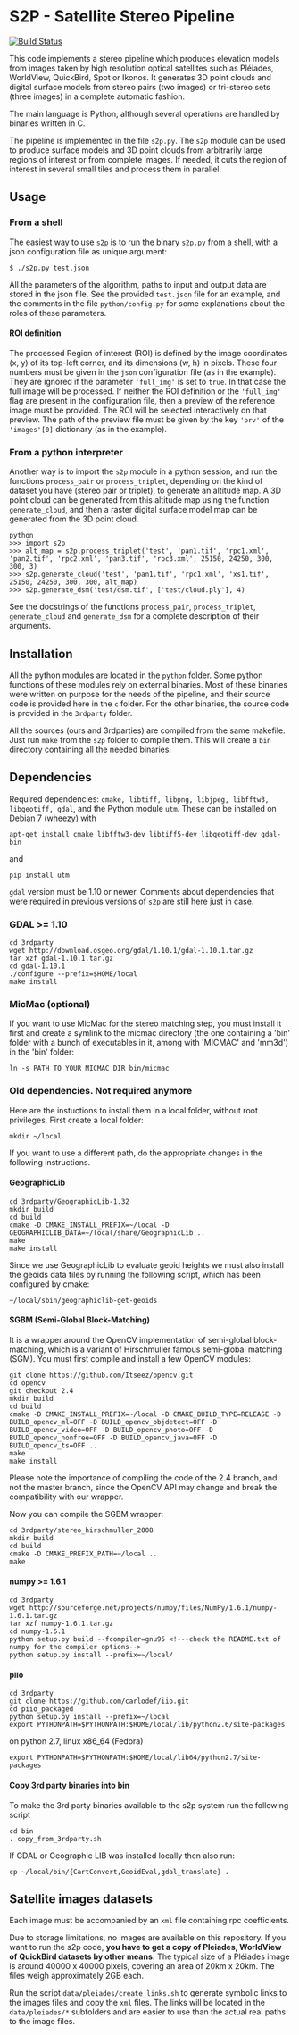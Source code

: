 # S2P - Satellite Stereo Pipeline

[![Build Status](https://travis-ci.org/carlodef/s2p.svg?branch=master)](https://travis-ci.org/carlodef/s2p)

This code implements a stereo pipeline which produces elevation models from
images taken by high resolution optical satellites such as Pléiades, WorldView,
QuickBird, Spot or Ikonos. It generates 3D point clouds and digital surface
models from stereo pairs (two images) or tri-stereo sets (three images) in a
complete automatic fashion.

The main language is Python, although several operations are handled by
binaries written in C.

The pipeline is implemented in the file `s2p.py`. The `s2p` module can be used
to produce surface models and 3D point clouds from arbitrarily large regions
of interest or from complete images. If needed, it cuts the region of interest
in several small tiles and process them in parallel.

## Usage

### From a shell
The easiest way to use `s2p` is to run the binary `s2p.py` from a shell, with a
json configuration file as unique argument:

    $ ./s2p.py test.json

All the parameters of the algorithm, paths to input and output data are stored
in the json file. See the provided `test.json` file for an example, and the
comments in the file `python/config.py` for some explanations about the roles
of these parameters.

#### ROI definition

The processed Region of interest (ROI) is defined by the image coordinates (x,
y) of its top-left corner, and its dimensions (w, h) in pixels. These four
numbers must be given in the `json` configuration file (as in the example).
They are ignored if the parameter `'full_img'` is set to `true`. In that case
the full image will be processed. If neither the ROI definition or the
`'full_img'` flag are present in the configuration file, then a preview of the
reference image must be provided. The ROI will be selected interactively on
that preview. The path of the preview file must be given by the key `'prv'` of
the `'images'[0]` dictionary (as in the example).

### From a python interpreter
Another way is to import the `s2p` module in a python session, and run the
functions `process_pair` or `process_triplet`, depending on the kind of dataset
you have (stereo pair or triplet), to generate an altitude map.  A 3D point
cloud can be generated from this altitude map using the function
`generate_cloud`, and then a raster digital surface model map can be generated
from the 3D point cloud.

    python
    >>> import s2p
    >>> alt_map = s2p.process_triplet('test', 'pan1.tif', 'rpc1.xml', 'pan2.tif', 'rpc2.xml', 'pan3.tif', 'rpc3.xml', 25150, 24250, 300, 300, 3)
    >>> s2p.generate_cloud('test', 'pan1.tif', 'rpc1.xml', 'xs1.tif', 25150, 24250, 300, 300, alt_map)
    >>> s2p.generate_dsm('test/dsm.tif', ['test/cloud.ply'], 4)

See the docstrings of the functions `process_pair`, `process_triplet`,
`generate_cloud` and `generate_dsm` for a complete description of their
arguments.

## Installation

All the python modules are located in the `python` folder. Some python
functions of these modules rely on external binaries. Most of these binaries
were written on purpose for the needs of the pipeline, and their source code is
provided here in the `c` folder. For the other binaries, the source code is
provided in the `3rdparty` folder.

All the sources (ours and 3rdparties) are compiled from the same makefile. Just
run `make` from the `s2p` folder to compile them.  This will create a `bin`
directory containing all the needed binaries.

## Dependencies

Required dependencies: `cmake, libtiff, libpng, libjpeg, libfftw3, libgeotiff,
gdal`, and the Python module `utm`. These can be installed on Debian 7 (wheezy) with

    apt-get install cmake libfftw3-dev libtiff5-dev libgeotiff-dev gdal-bin

and

    pip install utm

`gdal` version must be 1.10 or newer. Comments about dependencies that were
required in previous versions of `s2p` are still here just in case.

### GDAL >= 1.10

    cd 3rdparty
    wget http://download.osgeo.org/gdal/1.10.1/gdal-1.10.1.tar.gz
    tar xzf gdal-1.10.1.tar.gz
    cd gdal-1.10.1
    ./configure --prefix=$HOME/local
    make install

### MicMac (optional)

If you want to use MicMac for the stereo matching step, you must install it
first and create a symlink to the micmac directory (the one containing a 'bin'
folder with a bunch of executables in it, among with 'MICMAC' and 'mm3d') in
the 'bin' folder:

    ln -s PATH_TO_YOUR_MICMAC_DIR bin/micmac

### Old dependencies. Not required anymore

Here are the instuctions to install them in a local folder, without root
privileges. First create a local folder:

    mkdir ~/local

If you want to use a different path, do the appropriate changes in the
following instructions.

#### GeographicLib

    cd 3rdparty/GeographicLib-1.32
    mkdir build
    cd build
    cmake -D CMAKE_INSTALL_PREFIX=~/local -D GEOGRAPHICLIB_DATA=~/local/share/GeographicLib ..
    make
    make install

Since we use GeographicLib to evaluate geoid heights we must also install the
geoids data files by running the following script, which has been configured by
cmake:

    ~/local/sbin/geographiclib-get-geoids


#### SGBM (Semi-Global Block-Matching)

It is a wrapper around the OpenCV implementation of semi-global block-matching,
which is a variant of Hirschmuller famous semi-global matching (SGM). You must
first compile and install a few OpenCV modules:

    git clone https://github.com/Itseez/opencv.git
    cd opencv
    git checkout 2.4
    mkdir build
    cd build
    cmake -D CMAKE_INSTALL_PREFIX=~/local -D CMAKE_BUILD_TYPE=RELEASE -D BUILD_opencv_ml=OFF -D BUILD_opencv_objdetect=OFF -D BUILD_opencv_video=OFF -D BUILD_opencv_photo=OFF -D BUILD_opencv_nonfree=OFF -D BUILD_opencv_java=OFF -D BUILD_opencv_ts=OFF ..
    make
    make install

Please note the importance of compiling the code of the 2.4 branch, and not the
master branch, since the OpenCV API may change and break the compatibility with
our wrapper.

Now you can compile the SGBM wrapper:

    cd 3rdparty/stereo_hirschmuller_2008
    mkdir build
    cd build
    cmake -D CMAKE_PREFIX_PATH=~/local ..
    make

#### numpy >= 1.6.1

    cd 3rdparty
    wget http://sourceforge.net/projects/numpy/files/NumPy/1.6.1/numpy-1.6.1.tar.gz
    tar xzf numpy-1.6.1.tar.gz
    cd numpy-1.6.1
    python setup.py build --fcompiler=gnu95 <!---check the README.txt of numpy for the compiler options-->
    python setup.py install --prefix=~/local/

#### piio

    cd 3rdparty
    git clone https://github.com/carlodef/iio.git
    cd piio_packaged
    python setup.py install --prefix=~/local
    export PYTHONPATH=$PYTHONPATH:$HOME/local/lib/python2.6/site-packages

on python 2.7, linux x86_64 (Fedora)

    export PYTHONPATH=$PYTHONPATH:$HOME/local/lib64/python2.7/site-packages

#### Copy 3rd party binaries into bin

To make the 3rd party binaries available to the s2p system run the following script

    cd bin
    . copy_from_3rdparty.sh

If GDAL or Geographic LIB was installed locally then also run:

    cp ~/local/bin/{CartConvert,GeoidEval,gdal_translate} .


## Satellite images datasets

Each image must be accompanied by an `xml` file containing rpc coefficients.

Due to storage limitations, no images are available on this repository.  If you
want to run the s2p code, **you have to get a copy of Pleiades, WorldView of
QuickBird datasets by other means.** The typical size of a Pléiades image is
around 40000 x 40000 pixels, covering an area of 20km x 20km. The files weigh
approximately 2GB each.

Run the script `data/pleiades/create_links.sh` to generate symbolic links to
the images files and copy the `xml` files. The links will be located in the
`data/pleiades/*` subfolders and are easier to use than the actual real paths
to the image files.
